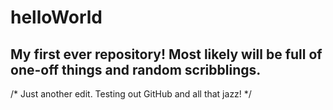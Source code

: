 # helloWorld
My first ever repository! Most likely will be full of one-off things and random scribblings.
---
/* Just another edit. Testing out GitHub and all that jazz! */
